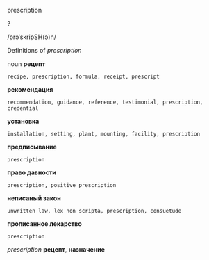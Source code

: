 prescription

?

/prəˈskripSH(ə)n/

Definitions of _prescription_

noun
**рецепт**

    recipe, prescription, formula, receipt, prescript
**рекомендация**

    recommendation, guidance, reference, testimonial, prescription, credential
**установка**

    installation, setting, plant, mounting, facility, prescription
**предписывание**

    prescription
**право давности**

    prescription, positive prescription
**неписаный закон**

    unwritten law, lex non scripta, prescription, consuetude
**прописанное лекарство**

    prescription

_prescription_
**рецепт**, **назначение**